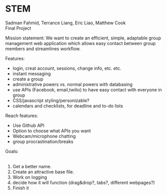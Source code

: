 STEM
====
Sadman Fahmid, Terrance Liang, Eric Liao, Matthew Cook<br>
Final Project

Mission statement:
We want to create an efficient, simple, adaptable group management web application which allows easy contact between group members and streamlines workflow.

Features:
* login, creat account, sessions, change info, etc. etc.
* instant messaging
* create a group
* administrative powers vs. normal powers with databasing
* use APIs (Facebook, email,twilio) to have easy contact with everyone in group
* CSS/javascript styling/personizable?
* calendars and checklists, for deadline and to-do lists

Reach features:
* Use Github API
* Option to choose what APIs you want
* Webcam/microphone chatting
* group procrastination/breaks 

Goals:<br><br>
1. Get a better name. <br>
2. Create an attractive base file.<br>
3. Work on logging<br>
4. decide how it will function (drag&drop?, tabs?, different webpages?)<br>
5. Finish it <br>


